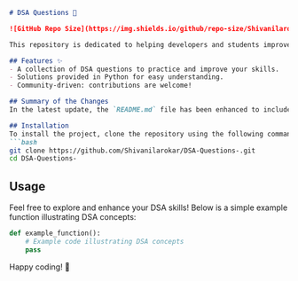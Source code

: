```markdown
# DSA Questions 🚀

![GitHub Repo Size](https://img.shields.io/github/repo-size/Shivanilarokar/DSA-Questions-) ![Contributors](https://img.shields.io/github/contributors/Shivanilarokar/DSA-Questions-) ![Issues](https://img.shields.io/github/issues/Shivanilarokar/DSA-Questions-)

This repository is dedicated to helping developers and students improve their skills in Data Structures and Algorithms (DSA) through a collection of curated questions and solutions.

## Features ✨
- A collection of DSA questions to practice and improve your skills.
- Solutions provided in Python for easy understanding.
- Community-driven: contributions are welcome!

## Summary of the Changes
In the latest update, the `README.md` file has been enhanced to include a new **Features** section highlighting the main offerings of the repository, along with improvements to readability in the introduction.

## Installation
To install the project, clone the repository using the following command:
```bash
git clone https://github.com/Shivanilarokar/DSA-Questions-.git
cd DSA-Questions-
```

## Usage
Feel free to explore and enhance your DSA skills! Below is a simple example function illustrating DSA concepts:

```python
def example_function():
    # Example code illustrating DSA concepts
    pass
```

Happy coding! 🚀
```